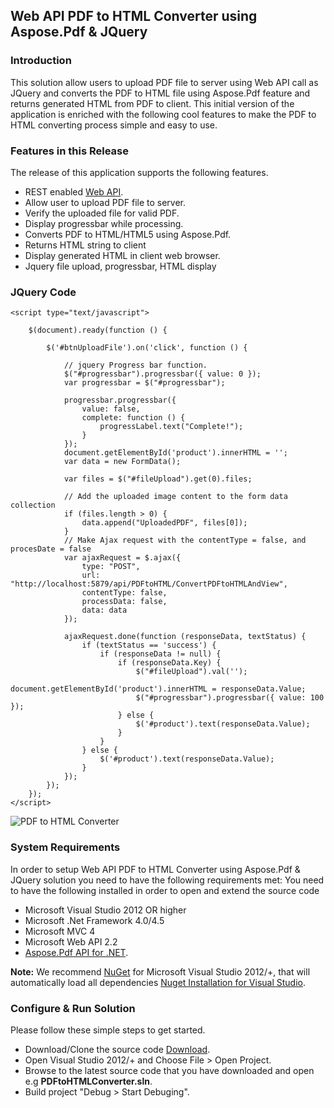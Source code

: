 ## Web API PDF to HTML Converter using Aspose.Pdf & JQuery

### Introduction
This solution allow users to upload PDF file to server using Web API call as JQuery and converts the PDF to HTML file using Aspose.Pdf feature and returns generated HTML from PDF to client. This initial version of the application is enriched with the following cool features to make the PDF to HTML converting process simple and easy to use.

### Features in this Release
The release of this application supports the following features.
* REST enabled [Web API](http://www.asp.net/web-api).
* Allow user to upload PDF file to server.
* Verify the uploaded file for valid PDF.
* Display progressbar while processing.
* Converts PDF to HTML/HTML5 using Aspose.Pdf.
* Returns HTML string to client
* Display generated HTML in client web browser.
* Jquery file upload, progressbar, HTML display

### JQuery Code
    <script type="text/javascript">

        $(document).ready(function () {

            $('#btnUploadFile').on('click', function () {

                // jquery Progress bar function. 
                $("#progressbar").progressbar({ value: 0 });
                var progressbar = $("#progressbar");

                progressbar.progressbar({
                    value: false,
                    complete: function () {
                        progressLabel.text("Complete!");
                    }
                });
                document.getElementById('product').innerHTML = '';
                var data = new FormData();

                var files = $("#fileUpload").get(0).files;

                // Add the uploaded image content to the form data collection
                if (files.length > 0) {
                    data.append("UploadedPDF", files[0]);
                }
                // Make Ajax request with the contentType = false, and procesDate = false
                var ajaxRequest = $.ajax({
                    type: "POST",
                    url: "http://localhost:5879/api/PDFtoHTML/ConvertPDFtoHTMLAndView",
                    contentType: false,
                    processData: false,
                    data: data
                });

                ajaxRequest.done(function (responseData, textStatus) {
                    if (textStatus == 'success') {
                        if (responseData != null) {
                            if (responseData.Key) {
                                $("#fileUpload").val('');
                                document.getElementById('product').innerHTML = responseData.Value;
                                $("#progressbar").progressbar({ value: 100 });
                            } else {
                                $('#product').text(responseData.Value);
                            }
                        }
                    } else {
                        $('#product').text(responseData.Value);
                    }
                });
            });
        });
    </script>

![PDF to HTML Converter](http://picpaste.com/pics/PDFtoHTML-WZUDvGVj.1449754546.png)

### System Requirements
In order to setup Web API PDF to HTML Converter using Aspose.Pdf & JQuery solution you need to have the following requirements met:
You need to have the following installed in order to open and extend the source code
* Microsoft Visual Studio 2012 OR higher
* Microsoft .Net Framework 4.0/4.5
* Microsoft MVC 4
* Microsoft Web API 2.2
* [Aspose.Pdf API for .NET](http://www.aspose.com/.net/pdf-component.aspx).

**Note:** We recommend [NuGet](https://docs.nuget.org/consume/installing-nuget) for Microsoft Visual Studio 2012/+, that will automatically load all dependencies [Nuget Installation for Visual Studio](https://docs.nuget.org/consume/installing-nuget).

### Configure & Run Solution
Please follow these simple steps to get started.
* Download/Clone the source code [Download](https://github.com/MRizwanKhan/PDF_TO_HTML_ASPOSE_JQUERY).
* Open Visual Studio 2012/+ and Choose File > Open Project.
* Browse to the latest source code that you have downloaded and open e.g **PDFtoHTMLConverter.sln**.
* Build project "Debug > Start Debuging".
